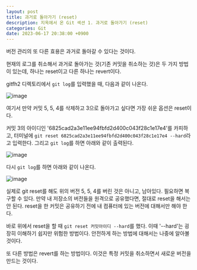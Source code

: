 ```yaml
---
layout: post
title: 과거로 돌아가기 (reset)
description: 지옥에서 온 Git 섹션 1. 과거로 돌아가기 (reset)
categories: Git
date: 2023-06-17 20:38:00 +0900
---
```

버전 관리의 또 다른 효용은 과거로 돌아갈 수 있다는 것이다.

현재의 로그를 취소해서 과거로 돌아가는 것(기존 커밋을 취소하는 것)은 두 가지 방법이 있는데, 하나는 reset이고 다른 하나는 revert이다.

gitfh2 디렉토리에서 ```git log```를 입력했을 때, 다음과 같이 나온다.

![image](https://github.com/johnkdk609/johnkdk609.github.io/assets/88493727/e5ef2c58-a4c8-417a-a732-7ccf4da10468)

여기서 만약 커밋 5, 5, 4를 삭제하고 3으로 돌아가고 싶다면 가장 쉬운 옵션은 reset이다. 

커밋 3의 아이디인 '6825cad2a3e11ee94fbfd2d400c043f28c1e17e4'를 카피하고, 터미널에 ```git reset 6825cad2a3e11ee94fbfd2d400c043f28c1e17e4 --hard```라고 입력한다. 그리고 ```git log```를 하면 아래와 같이 출력된다.

![image](https://github.com/johnkdk609/johnkdk609.github.io/assets/88493727/5ad544cf-7887-42ff-9c62-7f3335c00cf7)

다시 ```git log```를 하면 아래와 같이 나온다.

![image](https://github.com/johnkdk609/johnkdk609.github.io/assets/88493727/1c1ee07a-1d22-4d7e-ad32-30aebb323047)

실제로 git reset를 해도 위의 버전 5, 5, 4를 버린 것은 아니고, 남아있다. 필요하면 복구할 수 있다. 만약 내 저장소의 버전들을 원격으로 공유했다면, 절대로 reset을 해서는 안 된다. reset을 한 커밋은 공유하기 전에 내 컴퓨터에 있는 버전에 대해서만 해야 한다.

바로 위에서 reset을 할 때 ```git reset 커밋아이디 --hard```를 했다. 이때 '--hard'는 굉장히 이해하기 쉽지만 위험한 방법이다. 안전하게 하는 방법에 대해서는 나중에 알아볼 것이다.

또 다른 방법은 revert를 하는 방법이다. 이것은 특정 커밋을 취소하면서 새로운 버전을 만드는 것이다. 
